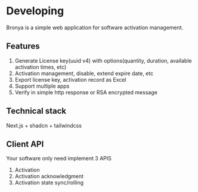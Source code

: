 # Developing

Bronya is a simple web application for software activation management.

## Features

1. Generate License key(uuid v4) with options(quantity, duration, available activation times, etc)
2. Activation management, disable, extend expire date, etc
3. Export license key, activation record as Excel
4. Support multiple apps
5. Verify in simple http response or RSA encrypted message

## Technical stack

Next.js + shadcn + tailwindcss

## Client API

Your software only need implement 3 APIS

1. Activation
2. Activation acknowledgment
3. Activation state sync/rolling

